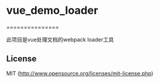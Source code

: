 # vue_demo_loader

===============

此项目是vue处理文档的webpack loader工具

## License

MIT (http://www.opensource.org/licenses/mit-license.php)

